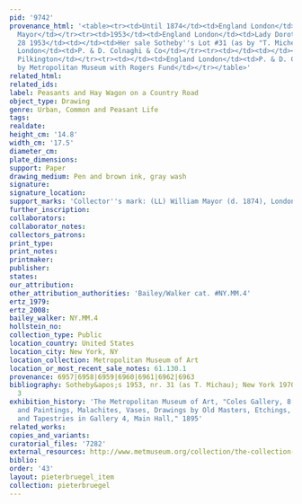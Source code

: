 ```yaml
---
pid: '9742'
provenance_html: '<table><tr><td>Until 1874</td><td>England London</td><td>William
  Mayor</td></tr><tr><td>1953</td><td>England London</td><td>Lady Dorothea Head</td></tr><tr><td>Jan
  28 1953</td><td></td><td>Her sale Sotheby''s Lot #31 (as by "T. Micheau")</td></tr><tr><td></td><td>England
  London</td><td>P. & D. Colnaghi & Co</td></tr><tr><td></td><td></td><td>Alan D.
  Pilkington</td></tr><tr><td></td><td>England London</td><td>P. & D. Colnaghi & Co</td></tr><tr><td>1961</td><td></td><td>Purchased
  by Metropolitan Museum with Rogers Fund</td></tr></table>'
related_html:
related_ids:
label: Peasants and Hay Wagon on a Country Road
object_type: Drawing
genre: Urban, Common and Peasant Life
tags:
realdate:
height_cm: '14.8'
width_cm: '17.5'
diameter_cm:
plate_dimensions:
support: Paper
drawing_medium: Pen and brown ink, gray wash
signature:
signature_location:
support_marks: 'Collector''s mark: (LL) William Mayor (d. 1874), London (Lugt 2799)'
further_inscription:
collaborators:
collaborator_notes:
collectors_patrons:
print_type:
print_notes:
printmaker:
publisher:
states:
our_attribution:
other_attribution_authorities: 'Bailey/Walker cat. #NY.MM.4'
ertz_1979:
ertz_2008:
bailey_walker: NY.MM.4
hollstein_no:
collection_type: Public
location_country: United States
location_city: New York, NY
location_collection: Metropolitan Museum of Art
location_or_most_recent_sale_notes: 61.130.1
provenance: 6957|6958|6959|6960|6961|6962|6963
bibliography: Sotheby&apos;s 1953, nr. 31 (as T. Michau); New York 1970, nr. 1, p.
  3
exhibition_history: 'The Metropolitan Museum of Art, "Coles Gallery, 8: Tapestries
  and Paintings, Malachites, Vases, Drawings by Old Masters, Etchings, Photographs,
  and Tapestries in Gallery 4, Main Hall," 1895'
related_works:
copies_and_variants:
curatorial_files: '7282'
external_resources: http://www.metmuseum.org/collection/the-collection-online/search/335120?rpp=20&pg=1&ft=jan%2Bbrueghel%2Bthe%2Belder&pos=18&imgno=0&tabname=object-information
biblio:
order: '43'
layout: pieterbruegel_item
collection: pieterbruegel
---
```

